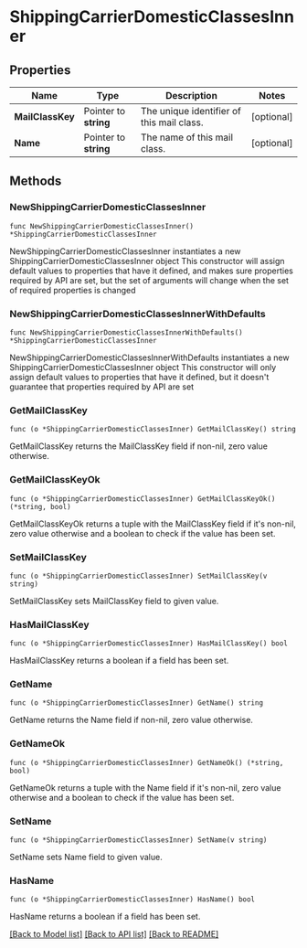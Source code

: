 # ShippingCarrierDomesticClassesInner

## Properties

Name | Type | Description | Notes
------------ | ------------- | ------------- | -------------
**MailClassKey** | Pointer to **string** | The unique identifier of this mail class. | [optional] 
**Name** | Pointer to **string** | The name of this mail class. | [optional] 

## Methods

### NewShippingCarrierDomesticClassesInner

`func NewShippingCarrierDomesticClassesInner() *ShippingCarrierDomesticClassesInner`

NewShippingCarrierDomesticClassesInner instantiates a new ShippingCarrierDomesticClassesInner object
This constructor will assign default values to properties that have it defined,
and makes sure properties required by API are set, but the set of arguments
will change when the set of required properties is changed

### NewShippingCarrierDomesticClassesInnerWithDefaults

`func NewShippingCarrierDomesticClassesInnerWithDefaults() *ShippingCarrierDomesticClassesInner`

NewShippingCarrierDomesticClassesInnerWithDefaults instantiates a new ShippingCarrierDomesticClassesInner object
This constructor will only assign default values to properties that have it defined,
but it doesn't guarantee that properties required by API are set

### GetMailClassKey

`func (o *ShippingCarrierDomesticClassesInner) GetMailClassKey() string`

GetMailClassKey returns the MailClassKey field if non-nil, zero value otherwise.

### GetMailClassKeyOk

`func (o *ShippingCarrierDomesticClassesInner) GetMailClassKeyOk() (*string, bool)`

GetMailClassKeyOk returns a tuple with the MailClassKey field if it's non-nil, zero value otherwise
and a boolean to check if the value has been set.

### SetMailClassKey

`func (o *ShippingCarrierDomesticClassesInner) SetMailClassKey(v string)`

SetMailClassKey sets MailClassKey field to given value.

### HasMailClassKey

`func (o *ShippingCarrierDomesticClassesInner) HasMailClassKey() bool`

HasMailClassKey returns a boolean if a field has been set.

### GetName

`func (o *ShippingCarrierDomesticClassesInner) GetName() string`

GetName returns the Name field if non-nil, zero value otherwise.

### GetNameOk

`func (o *ShippingCarrierDomesticClassesInner) GetNameOk() (*string, bool)`

GetNameOk returns a tuple with the Name field if it's non-nil, zero value otherwise
and a boolean to check if the value has been set.

### SetName

`func (o *ShippingCarrierDomesticClassesInner) SetName(v string)`

SetName sets Name field to given value.

### HasName

`func (o *ShippingCarrierDomesticClassesInner) HasName() bool`

HasName returns a boolean if a field has been set.


[[Back to Model list]](../README.md#documentation-for-models) [[Back to API list]](../README.md#documentation-for-api-endpoints) [[Back to README]](../README.md)


